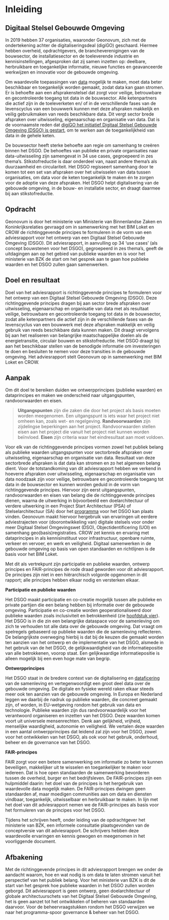 Inleiding
=========

Digitaal Stelsel Gebouwde Omgeving
----------------------------------

In 2019 hebben 37 organisaties, waaronder Geonovum, zich met de ondertekening
achter de digitaliseringsdeal (digiGO) geschaard. Hiermee hebben overheid,
opdrachtgevers, de brancheverenigingen van de bouwsector, de installatiesector
en de toeleverende industrie en kennisinstellingen, afgesproken dat zij samen
inzetten op: deelbare, herbruikbare en toegankelijke informatie, nieuwe functies
en geavanceerde werkwijzen en innovatie voor de gebouwde omgeving.

Om waardevolle toepassingen van [data](#data-datasets-en-metadata) mogelijk te maken, moet data beter
beschikbaar en toegankelijk worden gemaakt, zodat data kan gaan stromen. Er is behoefte aan een
afsprakenstelsel dat zorgt voor veilige, betrouwbare en gecontroleerde toegang
tot data in de bouwsector. Alle ketenpartners die actief zijn in de toeleverketen en/ of in de 
verschillende fases van de levenscyclus van een bouwwerk kunnen met deze afspraken
makkelijk en veilig gebruikmaken van reeds beschikbare data. Dit vergt
sector brede afspraken over uitwisseling, eigenaarschap en organisatie van data.
Dat is de voornaamste reden dat [digiGO het initiatief Digitaal Stelsel Gebouwde Omgeving
(DSGO) is gestart](https://digigo.nu/over+digigo/wat+is+digigo/default.aspx), om te werken aan de toegankelijkheid van data in de gehele
keten.

De bouwsector heeft sterke behoefte aan regie om samenhang te creëren binnen het DSGO. De behoeftes van publieke en
private organisaties naar data-uitwisseling zijn samengevat in 34 use cases,
gegroepeerd in zes thema’s. Stikstofreductie is daar onderdeel van, naast andere
thema’s als duurzaamheid en circulariteit. Het DSGO regisseert samenhang door te
komen tot een set van afspraken over het uitwisselen van data tussen
organisaties, om data voor de keten toegankelijk te maken én te zorgen voor de
adoptie van deze afspraken. Het DSGO helpt digitalisering van de gebouwde omgeving, in de bouw- en
installatie sector, en draagt daarmee bij aan stikstofreductie.

Opdracht
--------

Geonovum is door het ministerie van Ministerie van Binnenlandse Zaken en Koninkrijksrelaties 
gevraagd om in samenwerking met het BIM Loket en CROW de richtinggevende principes te formuleren 
in de vorm van een adviesrapport voor het ontwerp van een Digitaal Stelsel Gebouwde Omgeving (DSGO).
Dit adviesrapport, in aanvulling op 34 ‘use cases’ (als concept bouwstenen voor het DSGO), gegroepeerd in zes thema’s, geeft de uitdagingen 
aan op het gebied van publieke waarden en is voor het ministerie van BZK de start om het gesprek 
aan te gaan hoe publieke waarden en het DSGO zullen gaan samenwerken. 

Doel en resultaat
-----------------

Doel van het adviesrapport is richtinggevende principes te formuleren voor het
ontwerp van een Digitaal Stelsel Gebouwde Omgeving (DSGO). Deze richtinggevende
principes dragen bij aan sector brede afspraken over uitwisseling, eigenaarschap
en organisatie van data met als resultaat veilige, betrouwbare en gecontroleerde
toegang tot data in de bouwsector, zodat alle ketenpartners die actief zijn in
de verschillende fases van de levenscyclus van een bouwwerk met deze afspraken
makkelijk en veilig gebruik van reeds beschikbare data kunnen maken. Dit draagt 
vervolgens bij aan het realiseren van belangrijke maatschappelijke doelen als de 
energietransitie, circulair bouwen en stikstofreductie. Het DSGO draagt bij aan het 
beschikbaar stellen van de benodigde informatie om investeringen te doen en besluiten 
te nemen voor deze transities in de gebouwde omgeving. Het
adviesrapport stelt Geonovum op in samenwerking met BIM Loket en CROW.

Aanpak
------

Om dit doel te bereiken duiden we ontwerpprincipes (publieke waarden) en dataprincipes en maken we onderscheid naar
uitgangspunten, randvoorwaarden en eisen. 

> **Uitgangspunten** zijn die zaken die door het project als basis moeten worden meegenomen. Een uitgangspunt is iets waar het project niet omheen kan, 
> zoals wet- en regelgeving. 
> **Randvoorwaarden** zijn zijdelingse beperkingen aan het project. Randvoorwaarden stellen eisen aan het project die vanuit het project niet kunnen worden beïnvloed.
> **Eisen** zijn criteria waar het eindresultaat aan moet voldoen.

Voor elk van de richtinggevende principes vormen zowel het publiek belang als publieke waarden uitgangspunten 
voor sectorbrede afspraken over uitwisseling, eigenaarschap en organisatie van data.  Resultaat van deze 
sectorbrede afspraken is dat data kan stromen en zo het algemeen belang dient. Voor de totstandkoming van dit 
adviesrapport hebben we verkend in hoeverre afspraken over uitwisseling, eigenaarschap en organisatie van data 
noodzaak zijn voor veilige, betrouwbare en gecontroleerde toegang tot data in de bouwsector en kunnen worden geduid in de vorm van richtinggevende principes. Hiervoor 
zijn eerst uitgangspunten, randvoorwaarden en eisen van belang die de richtinggevende principes dienen, 
waarna de uitwerking in bijvoorbeeld een doelarchitectuur of  verdere uitwerking in een Project Start Architectuur (PSA) of Stelselarchitectuur (SA) door het [programma](https://www.digigo.nu/nieuws/2157352.aspx) voor het DSGO kan plaats vinden. 
Geonovum maakt hiervoor hergebruik van ervaringen uit eerdere adviestrajecten voor (doorontwikkeling van) 
digitale stelsels voor onder meer  Digitaal Stelsel Omgevingswet (DSO), Objectidentificering (UOI) en 
samenhang geo(basis)registraties. CROW zet kennis en ervaring met dataprincipes in als kennisinstituut 
voor infrastructuur, openbare ruimte, verkeer en vervoer, en werk en veiligheid. Digitaal samenwerken 
in de gebouwde omgeving op basis van open standaarden en richtlijnen is de basis voor het BIM Loket. 

Met dit als vertrekpunt zijn participatie en publieke waarden, ontwerp principes en FAIR-principes de rode draad geworden voor dit adviesrapport. De principes zijn niet in een hiërarchisch volgorde opgenomen in dit rapport; alle principes hebben elkaar nodig en versterken elkaar. 

**Participatie en publieke waarden**

Het DSGO maakt participatie en co-creatie mogelijk tussen alle publieke en
private partijen die een belang hebben bij informatie over de gebouwde omgeving. Participatie en co-creatie worden geoperationaliseerd door publieke waarden zoals inclusiviteit en betrokkenheid (zie [hoofdstuk vier](#publiekewaarden)).
Het DSGO is in die zin een belangrijke dataspace voor de samenleving om zich te
verhouden tot alle data over de gebouwde omgeving. Dat vraagt om spelregels
gebaseerd op publieke waarden die de samenleving reflecteren. De belangrijkste
overweging hierbij is dat bij de keuzen die gemaakt worden ten aanzien van het
ontwerp en de implementatie van het DSGO, alsmede in het gebruik van de het
DSGO, de gelijkwaardigheid van de informatiepositie van alle betrokkenen, voorop
staat. Een gelijkwaardige informatiepositie is alleen mogelijk bij een even hoge mate van begrip.  

**Ontwerpprincipes**

Het DSGO staat in de bredere context van de digitalisering en [dataficering](https://www.digitaleoverheid.nl/nieuws/dataficering-is-een-gamechanger/) van de
samenleving en vertegenwoordigt een groot deel data over de gebouwde omgeving. De digitale
en fysieke wereld raken elkaar steeds meer ook ten aanzien van de gebouwde
omgeving. In Europa en Nederland leggen we daarbij de nadruk op publieke
waarden, die concreet gemaakt zijn, of worden, in EU-wetgeving rondom het gebruik
van data en technologie. Publieke waarden zijn dus randvoorwaardelijk voor het
verantwoord organiseren en inzetten van het DSGO. Deze waarden komen voort uit
universele mensenrechten. Denk aan gelijkheid, vrijheid, menselijke waardigheid,
autonomie en veiligheid. We vertalen deze waarden in een aantal ontwerpprincipes
dat leidend zal zijn voor het DSGO, zowel voor het ontwikkelen van het DSGO,
als ook voor het gebruik, onderhoud, beheer en de governance van het DSGO.

**FAIR-principes**

FAIR zorgt voor een betere samenwerking om informatie zo beter te kunnen beveiligen,
makkelijker uit te wisselen en toegankelijker te maken voor iedereen. Dat is hoe
open standaarden de samenwerking bevorderen tussen de overheid, burger en het
bedrijfsleven. De FAIR-principes zijn een hulpmiddel daarin: het doel van de
principes is het hergebruik van waardevolle data mogelijk maken. De FAIR-principes
dwingen geen standaarden af, maar moedigen communities aan om data
en diensten vindbaar, toegankelijk, uitwisselbaar en herbruikbaar te maken. In
lijn met het doel van dit adviesrapport nemen we de FAIR-principes als basis
voor het formuleren van de principes voor het DSGO.

Tijdens het schrijven heeft, onder leiding van de opdrachtgever het ministerie van BZK, een informele 
consultatie plaatsgevonden van de conceptversie van dit adviesrapport. De schrijvers 
hebben deze waardevolle ervaringen en kennis gewogen en meegenomen in het voorliggende document. 

Afbakening
----------

Met de richtinggevende principes in dit adviesrapport brengen we onder de aandacht waarom, 
hoe en wat nodig is om data te laten stromen vanuit het perspectief van het publiek belang. 
Voor het ministerie van BZK is dit de start van het gesprek hoe publieke waarden in het DSGO 
zullen worden geborgd. Dit adviesrapport is geen ontwerp, geen doelarchitectuur of globale architectuurschets
van het Digitaal Stelsel Gebouwde Omgeving, het is geen aanzet tot het ontwikkelen of beheren 
van standaarden daarvoor. Voor de beheervraagstukken rondom het DSGO verwijzen we naar het 
programma-spoor governance & beheer van het DSGO. 
